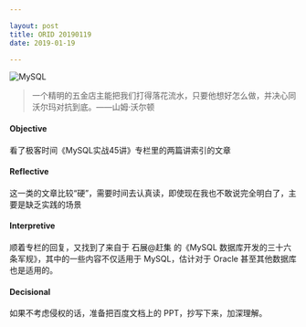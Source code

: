 ```yaml
---

layout: post
title: ORID 20190119
date: 2019-01-19

---
```


![MySQL](https://upload-images.jianshu.io/upload_images/11073301-f7d96fb4ea5155be.png?imageMogr2/auto-orient/strip%7CimageView2/2/w/480)

> 一个精明的五金店主能把我们打得落花流水，只要他想好怎么做，并决心同沃尔玛对抗到底。——山姆·沃尔顿

#### Objective

看了极客时间《MySQL实战45讲》专栏里的两篇讲索引的文章

#### Reflective

这一类的文章比较“硬”，需要时间去认真读，即使现在我也不敢说完全明白了，主要是缺乏实践的场景

#### Interpretive

顺着专栏的回复，又找到了来自于 石展@赶集 的《MySQL 数据库开发的三十六条军规》，其中的一些内容不仅适用于 MySQL，估计对于 Oracle 甚至其他数据库也是适用的。

#### Decisional

如果不考虑侵权的话，准备把百度文档上的 PPT，抄写下来，加深理解。

